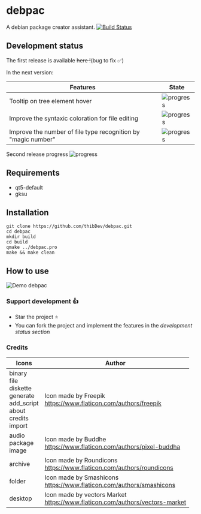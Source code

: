 # debpac
A debian package creator assistant. [![Build Status](https://travis-ci.org/ThiBsc/debpac.svg?branch=master)](https://travis-ci.org/ThiBsc/debpac)

## Development status

The first release is available ~~here !~~(bug to fix :white_check_mark:)

In the next version:

Features | State
------------ | -------------
Tooltip on tree element hover | ![progress](http://progressed.io/bar/100)
Improve the syntaxic coloration for file editing | ![progress](http://progressed.io/bar/0)
Improve the number of file type recognition by "magic number" | ![progress](http://progressed.io/bar/0)

Second release progress ![progress](http://progressed.io/bar/33)

## Requirements

- qt5-default
- gksu

## Installation

```shell
git clone https://github.com/thibDev/debpac.git
cd debpac
mkdir build
cd build
qmake ../debpac.pro
make && make clean
```

## How to use

![Demo debpac](preview/use_debpac.gif)

### Support development :+1:

* Star the project :star:
* You can fork the project and implement the features in the _development status section_

### Credits

Icons | Author
------------ | -------------
binary<br>file<br>diskette<br>generate<br>add_script<br>about<br>credits<br>import | Icon made by Freepik<br>https://www.flaticon.com/authors/freepik
audio<br>package<br>image | Icon made by Buddhe<br>https://www.flaticon.com/authors/pixel-buddha
archive | Icon made by Roundicons<br>https://www.flaticon.com/authors/roundicons
folder | Icon made by Smashicons<br>https://www.flaticon.com/authors/smashicons
desktop | Icon made by vectors Market<br>https://www.flaticon.com/authors/vectors-market
